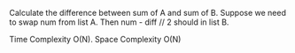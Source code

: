 Calculate the difference between sum of A and sum of B. Suppose we need to swap num from list A. Then num - diff // 2 should in list B.


Time Complexity O(N). Space Complexity O(N)